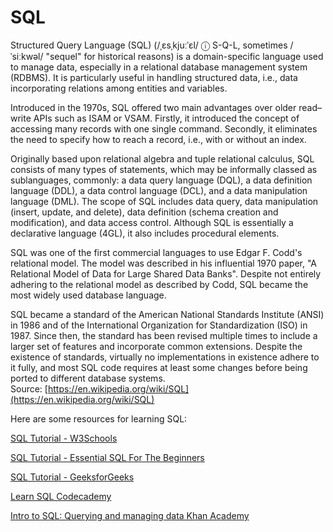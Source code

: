 
SQL
===


Structured Query Language (SQL) (/ˌɛsˌkjuːˈɛl/ ⓘ S-Q-L, sometimes /ˈsiːkwəl/ "sequel" for historical reasons) is a domain-specific language used to manage data, especially in a relational database management system (RDBMS). It is particularly useful in handling structured data, i.e., data incorporating relations among entities and variables.

Introduced in the 1970s, SQL offered two main advantages over older read–write APIs such as ISAM or VSAM. Firstly, it introduced the concept of accessing many records with one single command. Secondly, it eliminates the need to specify how to reach a record, i.e., with or without an index.

Originally based upon relational algebra and tuple relational calculus, SQL consists of many types of statements, which may be informally classed as sublanguages, commonly: a data query language (DQL), a data definition language (DDL), a data control language (DCL), and a data manipulation language (DML). The scope of SQL includes data query, data manipulation (insert, update, and delete), data definition (schema creation and modification), and data access control. Although SQL is essentially a declarative language (4GL), it also includes procedural elements.

SQL was one of the first commercial languages to use Edgar F. Codd's relational model. The model was described in his influential 1970 paper, "A Relational Model of Data for Large Shared Data Banks".  Despite not entirely adhering to the relational model as described by Codd, SQL became the most widely used database language.

SQL became a standard of the American National Standards Institute (ANSI) in 1986 and of the International Organization for Standardization (ISO) in 1987. Since then, the standard has been revised multiple times to include a larger set of features and incorporate common extensions. Despite the existence of standards, virtually no implementations in existence adhere to it fully, and most SQL code requires at least some changes before being ported to different database systems.  
Source: [https://en.wikipedia.org/wiki/SQL](https://en.wikipedia.org/wiki/SQL)

Here are some resources for learning SQL:

[SQL Tutorial - W3Schools](https://www.w3schools.com/sql/)

[SQL Tutorial - Essential SQL For The Beginners](https://www.sqltutorial.org/)

[SQL Tutorial - GeeksforGeeks](https://www.geeksforgeeks.org/sql-tutorial/)

[Learn SQL  Codecademy](https://www.codecademy.com/learn/learn-sql)

[Intro to SQL: Querying and managing data  Khan Academy](https://www.khanacademy.org/computing/computer-programming/sql)